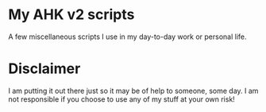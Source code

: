 # My AHK v2 scripts
A few miscellaneous scripts I use in my day-to-day work or personal life.

# Disclaimer
I am putting it out there just so it may be of help to someone, some day. I am not responsible if you choose to use any of my stuff at your own risk!